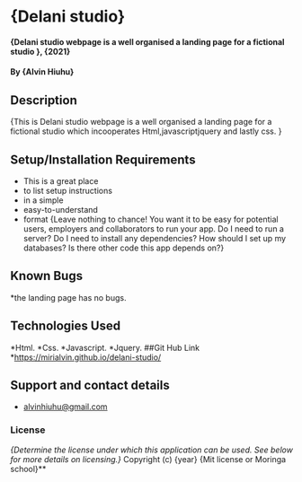 # {Delani studio}
#### {Delani studio webpage is a well organised a landing page for a fictional studio }, {2021}
#### By **{Alvin Hiuhu}**
## Description
{This is Delani studio webpage is a well organised a landing page for a fictional studio which incooperates Html,javascriptjquery and lastly css. }
## Setup/Installation Requirements
* This is a great place
* to list setup instructions
* in a simple
* easy-to-understand
* format
{Leave nothing to chance! You want it to be easy for potential users, employers and collaborators to run your app. Do I need to run a server? Do I need to install any dependencies? How should I set up my databases? Is there other code this app depends on?}
## Known Bugs
*the landing page has no bugs.
## Technologies Used
*Html.
*Css.
*Javascript.
*Jquery.
##Git Hub Link
*https://mirialvin.github.io/delani-studio/
## Support and contact details
* alvinhiuhu@gmail.com
### License
*{Determine the license under which this application can be used.  See below for more details on licensing.}*
Copyright (c) {year} {Mit license or Moringa school}**
